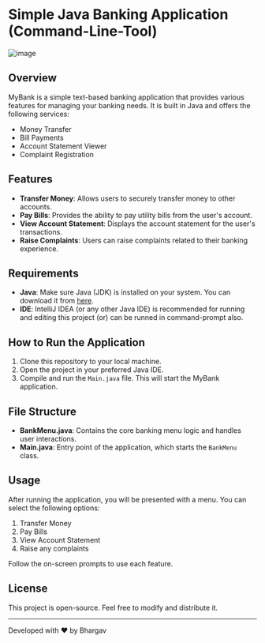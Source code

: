# Simple Java Banking Application (Command-Line-Tool)
![image](https://github.com/user-attachments/assets/e8f50f15-1e5a-4bdd-a122-b6ec3918f2bc)

## Overview
MyBank is a simple text-based banking application that provides various features for managing your banking needs. It is built in Java and offers the following services:
- Money Transfer
- Bill Payments
- Account Statement Viewer
- Complaint Registration

## Features
- **Transfer Money**: Allows users to securely transfer money to other accounts.
- **Pay Bills**: Provides the ability to pay utility bills from the user's account.
- **View Account Statement**: Displays the account statement for the user's transactions.
- **Raise Complaints**: Users can raise complaints related to their banking experience.

## Requirements
- **Java**: Make sure Java (JDK) is installed on your system. You can download it from [here](https://www.oracle.com/java/technologies/javase-downloads.html).
- **IDE**: IntelliJ IDEA (or any other Java IDE) is recommended for running and editing this project (or) can be runned in command-prompt also.

## How to Run the Application
1. Clone this repository to your local machine.
2. Open the project in your preferred Java IDE.
3. Compile and run the `Main.java` file. This will start the MyBank application.

## File Structure
- **BankMenu.java**: Contains the core banking menu logic and handles user interactions.
- **Main.java**: Entry point of the application, which starts the `BankMenu` class.

## Usage
After running the application, you will be presented with a menu. You can select the following options:
1. Transfer Money
2. Pay Bills
3. View Account Statement
4. Raise any complaints

Follow the on-screen prompts to use each feature.

## License
This project is open-source. Feel free to modify and distribute it.

---

Developed with ❤️ by Bhargav
